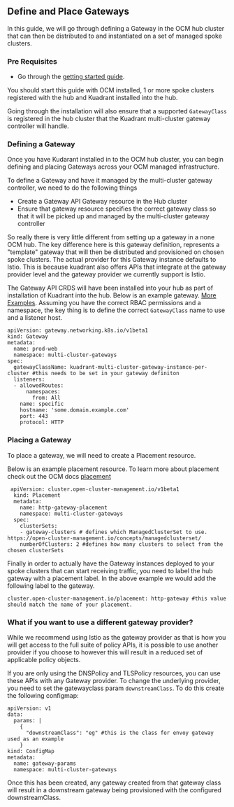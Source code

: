 ## Define and Place Gateways

In this guide, we will go through defining a Gateway in the OCM hub cluster that can then be distributed to and instantiated on a set of managed spoke clusters.

### Pre Requisites

- Go through the [getting started guide](../getting-started.md). 

You should start this guide with OCM installed, 1 or more spoke clusters registered with the hub and Kuadrant installed into the hub.

Going through the installation will also ensure that a supported `GatewayClass` is registered in the hub cluster that the Kuadrant multi-cluster gateway controller will handle. 


### Defining a Gateway

Once you have Kudarant installed in to the OCM hub cluster, you can begin defining and placing Gateways across your OCM managed infrastructure.

To define a Gateway and have it managed by the multi-cluster gateway controller, we need to do the following things

- Create a Gateway API Gateway resource in the Hub cluster
- Ensure that gateway resource specifies the correct gateway class so that it will be picked up and managed by the multi-cluster gateway controller

So really there is very little different from setting up a gateway in a none OCM hub. The key difference here is this gateway definition, represents a "template" gateway that will then be distributed and provisioned on chosen spoke clusters. The actual provider for this Gateway instance defaults to Istio. This is because kuadrant also offers APIs that integrate at the gateway provider level and the gateway provider we currently support is Istio.

The Gateway API CRDS will have been installed into your hub as part of installation of Kuadrant into the hub. Below is an example gateway. [More Examples](https://github.com/kubernetes-sigs/gateway-api/tree/main/examples/standard). Assuming you have the correct RBAC permissions and a namespace, the key thing is to define the correct `GatewayClass` name to use and a listener host.

```
apiVersion: gateway.networking.k8s.io/v1beta1
kind: Gateway
metadata:
  name: prod-web
  namespace: multi-cluster-gateways
spec:
  gatewayClassName: kuadrant-multi-cluster-gateway-instance-per-cluster #this needs to be set in your gateway definiton
  listeners:
  - allowedRoutes:
      namespaces:
        from: All
    name: specific
    hostname: 'some.domain.example.com'
    port: 443
    protocol: HTTP

```

### Placing a Gateway

To place a gateway, we will need to create a Placement resource. 

Below is an example placement resource. To learn more about placement check out the OCM docs [placement](https://open-cluster-management.io/concepts/placement/)


```
 apiVersion: cluster.open-cluster-management.io/v1beta1
  kind: Placement
  metadata:
    name: http-gateway-placement
    namespace: multi-cluster-gateways
  spec:
    clusterSets:
    - gateway-clusters # defines which ManagedClusterSet to use. https://open-cluster-management.io/concepts/managedclusterset/ 
    numberOfClusters: 2 #defines how many clusters to select from the chosen clusterSets

```


Finally in order to actually have the Gateway instances deployed to your spoke clusters that can start receiving traffic, you need to label the hub gateway with a placement label. In the above example we would add the following label to the gateway.


```
cluster.open-cluster-management.io/placement: http-gateway #this value should match the name of your placement.
```

### What if you want to use a different gateway provider?

While we recommend using Istio as the gateway provider as that is how you will get access to the full suite of policy APIs, it is possible to use another provider if you choose to however this will result in a reduced set of applicable policy objects.

If you are only using the DNSPolicy and TLSPolicy resources, you can use these APIs with any Gateway provider. To change the underlying provider, you need to set the gatewayclass param `downstreamClass`. To do this create the following configmap:

``` 
apiVersion: v1
data:
  params: |
    {
      "downstreamClass": "eg" #this is the class for envoy gateway used as an example
    }
kind: ConfigMap
metadata:
  name: gateway-params
  namespace: multi-cluster-gateways
```

Once this has been created, any gateway created from that gateway class will result in a downstream gateway being provisioned with the configured downstreamClass.